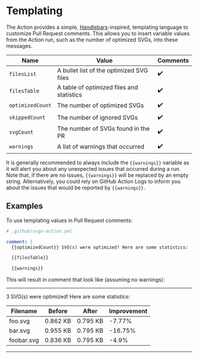 # Templating

The Action provides a simple, [Handlebars]-inspired, templating language to
customize Pull Request comments. This allows you to insert variable values from
the Action run, such as the number of optimized SVGs, into these messages.

| Name             | Value                                     | Comments           |
| ---------------- | ----------------------------------------- | ------------------ |
| `filesList`      | A bullet list of the optimized SVG files  | :heavy_check_mark: |
| `filesTable`     | A table of optimized files and statistics | :heavy_check_mark: |
| `optimizedCount` | The number of optimized SVGs              | :heavy_check_mark: |
| `skippedCount`   | The number of ignored SVGs                | :heavy_check_mark: |
| `svgCount`       | The number of SVGs found in the PR        | :heavy_check_mark: |
| `warnings`       | A list of warnings that occurred          | :heavy_check_mark: |

It is generally recommended to always include the `{{warnings}}` variable as it
will alert you about any unexpected issues that occurred during a run. Note
that, if there are no issues, `{{warnings}}` will be replaced by an empty
string. Alternatively, you could rely on GitHub Action Logs to inform you about
the issues that would be reported by `{{warnings}}`.

## Examples

To use templating values in Pull Request comments:

```yaml
# .github/svgo-action.yml

comment: |
  {{optimizedCount}} SVG(s) were optimized! Here are some statistics:

  {{filesTable}}

  {{warnings}}
```

This will result in comment that look like (assuming no warnings):

---

3 SVG(s) were optimized! Here are some statistics:

| Filename   | Before   | After    | Improvement |
| ---------- | -------- | -------- | ----------- |
| foo.svg    | 0.862 KB | 0.795 KB | -7.77%      |
| bar.svg    | 0.955 KB | 0.795 KB | -16.75%     |
| foobar.svg | 0.836 KB | 0.795 KB | -4.9%       |

---

[handlebars]: https://handlebarsjs.com/
